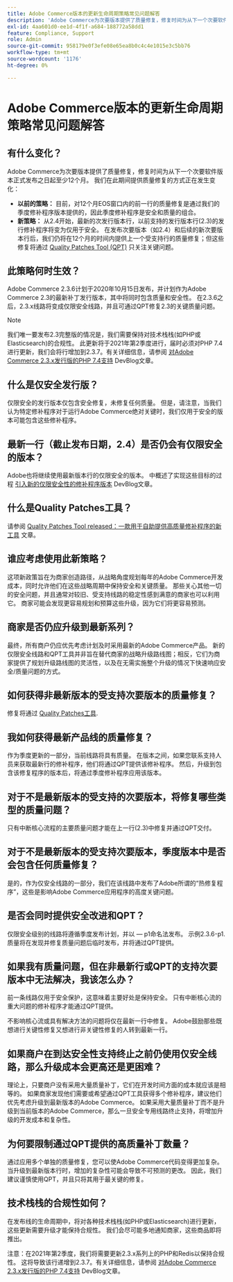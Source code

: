 ```yaml
---
title: Adobe Commerce版本的更新生命周期策略常见问题解答
description: 'Adobe Commerce为次要版本提供了质量修复，修复时间为从下一个次要软件版本正式发布之日起至少12个月。 我们在此期间提供质量修复的方式正在改变：'
exl-id: 4aa601d0-ee1d-4f1f-a684-188772a58dd1
feature: Compliance, Support
role: Admin
source-git-commit: 958179e0f3efe08e65ea8b0c4c4e1015e3c5bb76
workflow-type: tm+mt
source-wordcount: '1176'
ht-degree: 0%

---
```


# Adobe Commerce版本的更新生命周期策略常见问题解答

## 有什么变化？

Adobe Commerce为次要版本提供了质量修复，修复时间为从下一个次要软件版本正式发布之日起至少12个月。 我们在此期间提供质量修复的方式正在发生变化：

* **以前的策略：** 目前，对12个月EOS窗口内的前一行的质量修复是通过我们的季度修补程序版本提供的，因此季度修补程序是安全和质量的组合。
* **新策略：** 从2.4开始，最新的次发行版本行，以前支持的发行版本行(2.3)的发行修补程序将变为仅用于安全。 在发布次要版本（如2.4）和后续的新次要版本行后，我们仍将在12个月的时间内提供上一个受支持行的质量修复；但这些修复将通过 [Quality Patches Tool (QPT)](/help/announcements/adobe-commerce-announcements/magento-quality-patches-released-new-tool-to-self-serve-quality-patches.md) 只关注关键问题。

## 此策略何时生效？

Adobe Commerce 2.3.6计划于2020年10月15日发布，并计划作为Adobe Commerce 2.3的最新补丁发行版本，其中将同时包含质量和安全性。 在2.3.6之后，2.3.x线路将变成仅限安全线路，并且可通过QPT修复2.3的关键质量问题。

>[!NOTE]
>
>我们唯一要发布2.3完整版的情况是，我们需要保持对技术栈栈(如PHP或Elasticsearch)的合规性。 此更新将于2021年第2季度进行，届时必须对PHP 7.4进行更新，我们会将行增加到2.3.7。有关详细信息，请参阅 [对Adobe Commerce 2.3.x发行版的PHP 7.4支持](https://community.magento.com/t5/Magento-DevBlog/PHP-7-4-support-for-Magento-2-3-x-release-line/ba-p/458946) DevBlog文章。

## 什么是仅安全发行版？

仅限安全的发行版本仅包含安全修复，未修复任何质量。 但是，请注意，当我们认为特定修补程序对于运行Adobe Commerce绝对关键时，我们仅用于安全的版本可能包含这些修补程序。

## 最新一行（截止发布日期，2.4）是否仍会有仅限安全的版本？

Adobe也将继续使用最新版本行的仅限安全的版本。 中概述了实现这些目标的过程 [引入新的仅限安全性的修补程序版本](https://community.magento.com/t5/Magento-DevBlog/Introducing-the-New-Security-only-Patch-Release/ba-p/141287) DevBlog文章。

## 什么是Quality Patches工具？

请参阅 [Quality Patches Tool released：一款用于自助提供高质量修补程序的新工具](/help/announcements/adobe-commerce-announcements/magento-quality-patches-released-new-tool-to-self-serve-quality-patches.md) 文章。

## 谁应考虑使用此新策略？

这项新政策旨在为商家创造路径，从战略角度规划每年的Adobe Commerce开发成本，同时允许他们在这些战略周期中保持安全和关键质量。 那些关心其他一切的安全问题，并且通常对较旧、受支持线路的稳定性感到满意的商家也可以利用它。 商家可能会发现更容易规划和预算这些升级，因为它们将更容易预测。

## 商家是否仍应升级到最新系列？

最终，所有商户仍应优先考虑计划及时采用最新的Adobe Commerce产品。 新的仅限安全线路和QPT工具并非旨在替代商家的战略升级路线图；相反，它们为商家提供了规划升级路线图的灵活性，以及在无需实施整个升级的情况下快速响应安全/质量问题的方式。

## 如何获得非最新版本的受支持次要版本的质量修复？

修复将通过 [Quality Patches工具](/help/announcements/adobe-commerce-announcements/magento-quality-patches-released-new-tool-to-self-serve-quality-patches.md).

## 我如何获得最新产品线的质量修复？

作为季度更新的一部分，当前线路将具有质量。 在版本之间，如果您联系支持人员来获取最新行的修补程序，他们将通过QPT提供该修补程序。 然后，升级到包含该修复程序的版本后，将通过季度修补程序应用该版本。

## 对于不是最新版本的受支持的次要版本，将修复哪些类型的质量问题？

只有中断核心流程的主要质量问题才能在上一行(2.3)中修复并通过QPT交付。

## 对于不是最新版本的受支持次要版本，季度版本中是否会包含任何质量修复？

是的，作为仅安全线路的一部分，我们在该线路中发布了Adobe所谓的“热修复程序”，这些是影响Adobe Commerce应用程序的高度关键问题。

## 是否会同时提供安全改进和QPT？

仅限安全级别的线路将遵循季度发布计划，并以 — p1命名法发布。 示例2.3.6-p1. 质量将在发现并修复质量问题后临时发布，并将通过QPT提供。

## 如果我有质量问题，但在非最新行或QPT的支持次要版本中无法解决，我该怎么办？

前一条线路仅用于安全保护，这意味着主要好处是保持安全。 只有中断核心流的重大问题的修补程序才能通过QPT提供。

不影响核心流或具有解决方法的问题将仅在最新一行中修复。 Adobe鼓励那些既想进行关键性修复又想进行非关键性修复的人转到最新一行。

## 如果商户在到达安全性支持终止之前仍使用仅安全线路，那么升级成本会更高还是更困难？

理论上，只要商户没有采用大量质量补丁，它们在开发时间方面的成本就应该是相等的。 如果商家发现他们需要或希望通过QPT工具获得多个修补程序，建议他们优先考虑升级到最新版本的Adobe Commerce。 如果采用大量质量补丁而不是升级到当前版本的Adobe Commerce，那么一旦安全专用线路终止支持，将增加升级的开发成本和复杂性。

## 为何要限制通过QPT提供的高质量补丁数量？

通过应用多个单独的质量修复，您可以使Adobe Commerce代码变得更加复杂。 当升级到最新版本行时，增加的复杂性可能会导致不可预测的更改。 因此，我们建议谨慎使用QPT，并且只将其用于最关键的修复。

## 技术栈栈的合规性如何？

在发布线的生命周期中，将对各种技术栈栈(如PHP或Elasticsearch)进行更新，这些更新需要升级才能保持合规性。 我们会尽可能多地通知商家，这些商品即将推出。

注意：在2021年第2季度，我们将需要更新2.3.x系列上的PHP和Redis以保持合规性。 这将导致该行递增到2.3.7。有关详细信息，请参阅 [对Adobe Commerce 2.3.x发行版的PHP 7.4支持](https://community.magento.com/t5/Magento-DevBlog/PHP-7-4-support-for-Magento-2-3-x-release-line/ba-p/458946) DevBlog文章。
